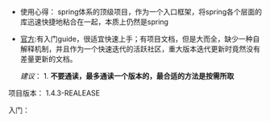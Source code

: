 * 使用心得：
   spring体系的顶级项目，作为一个入口框架，将spring各个层面的库迅速快捷地粘合在一起，本质上仍然是spring

* [官方](http://spring.io/projects/spring-boot):有入门guide，很适宜快速上手；有项目文档，但是大而全，缺少一种自解释机制，并且作为一个快速迭代的活跃社区，重大版本迭代更新时竟然没有差量更新的文档。

   _建议_：
      1. **不要通读，最多通读一个版本的，最合适的方法是按需所取**

项目版本： 1.4.3-REALEASE

入门：
   